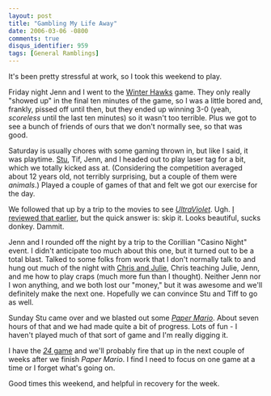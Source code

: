 ```yaml
---
layout: post
title: "Gambling My Life Away"
date: 2006-03-06 -0800
comments: true
disqus_identifier: 959
tags: [General Ramblings]
---
```

It's been pretty stressful at work, so I took this weekend to play.

 Friday night Jenn and I went to the [Winter
Hawks](http://www.winterhawks.com) game. They only really "showed up" in
the final ten minutes of the game, so I was a little bored and, frankly,
pissed off until then, but they ended up winning 3-0 (yeah, *scoreless*
until the last ten minutes) so it wasn't too terrible. Plus we got to
see a bunch of friends of ours that we don't normally see, so that was
good.

 Saturday is usually chores with some gaming thrown in, but like I said,
it was playtime. [Stu](http://www.stuartthompson.net), Tif, Jenn, and I
headed out to play laser tag for a bit, which we totally kicked ass at.
(Considering the competition averaged about 12 years old, not terribly
surprising, but a couple of them were *animals*.) Played a couple of
games of that and felt we got our exercise for the day.

 We followed that up by a trip to the movies to see
[*UltraViolet*](http://us.imdb.com/title/tt0370032/). Ugh. [I reviewed
that earlier](/archive/2006/03/06/ultraviolet.aspx), but the quick
answer is: skip it. Looks beautiful, sucks donkey. Dammit.

 Jenn and I rounded off the night by a trip to the Corillian "Casino
Night" event. I didn't anticipate too much about this one, but it turned
out to be a total blast. Talked to some folks from work that I don't
normally talk to and hung out much of the night with [Chris and
Julie](http://www.chrisbrooks.org/), Chris teaching Julie, Jenn, and me
how to play craps (much more fun than I thought). Neither Jenn nor I won
anything, and we both lost our "money," but it was awesome and we'll
definitely make the next one. Hopefully we can convince Stu and Tiff to
go as well.

 Sunday Stu came over and we blasted out some [*Paper
Mario*](http://www.amazon.com/exec/obidos/ASIN/B0002ILS1K/mhsvortex).
About seven hours of that and we had made quite a bit of progress. Lots
of fun - I haven't played much of that sort of game and I'm really
digging it.

 I have the [*24*
game](http://www.amazon.com/exec/obidos/ASIN/B000B0RWWS/mhsvortex) and
we'll probably fire that up in the next couple of weeks after we finish
*Paper Mario*. I find I need to focus on one game at a time or I forget
what's going on.

 Good times this weekend, and helpful in recovery for the week.
